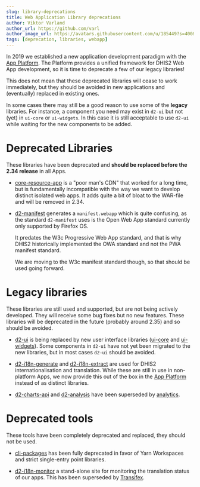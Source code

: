 ```yaml
---
slug: library-deprecations
title: Web Application Library deprecations
author: Viktor Varland
author_url: https://github.com/varl
author_image_url: https://avatars.githubusercontent.com/u/185449?s=400&u=8f2d74e0261c8b752a5c18c3ea391e6993006757&v=4
tags: [deprecation, libraries, webapp]
---
```


In 2019 we established a new application development paradigm with
the [App Platform](https://platform.dhis2.nu). The Platform provides
a unified framework for DHIS2 Web App development, so it is time to
deprecate a few of our legacy libraries!

<!--truncate-->

This does not mean that these deprecated libraries will cease to work immediately,
but they should be avoided in new applications and (eventually) replaced in existing
ones.

In some cases there may still be a good reason to use some of the **legacy** libraries.
For instance, a component you need may exist in `d2-ui` but not (yet) in `ui-core` or
`ui-widgets`. In this case it is still acceptable to use `d2-ui` while waiting for the
new components to be added.

# Deprecated Libraries

These libraries have been deprecated and **should be replaced before the
2.34 release** in all Apps.

- [core-resource-app](https://github.com/dhis2/core-resource-app) is a
  "poor man's CDN" that worked for a long time, but is fundamentally
  incompatible with the way we want to develop distinct isolated web
  apps. It adds quite a bit of bloat to the WAR-file and will be
  removed in 2.34.

- [d2-manifest](https://github.com/dhis2/d2-manifest) generates a
  `manifest.webapp` which is quite confusing, as the standard
  `d2-manifest` uses is the Open Web App standard currently only
  supported by Firefox OS.

  It predates the W3c Progressive Web App standard, and that is why
  DHIS2 historically implemented the OWA standard and not the PWA
  manifest standard.

  We are moving to the W3c manifest standard though, so that should be
  used going forward.

# Legacy libraries

These libraries are still used and supported, but are not being actively developed.
They will receive some bug fixes but no new features. These libraries will be
deprecated in the future (probably around 2.35) and so should be avoided.

- [d2-ui](https://github.com/dhis2/d2-ui) is being replaced by new user
  interface libraries ([ui-core](https://github.com/dhis2/ui-core) and
  [ui-widgets](https://github.com/dhis2/ui-widgets)). Some components
  in `d2-ui` have not yet been migrated to the new libraries, but in most
  cases `d2-ui` should be avoided.

- [d2-i18n-generate](https://github.com/dhis2/d2-i18n-generate) and
  [d2-i18n-extract](https://github.com/dhis2/d2-i18n-extract) are used for
  DHIS2 internationalisation and translation. While these are still in
  use in non-platform Apps, we now provide this out of the box in the
  [App Platform](https://github.com/dhis2/app-platform) instead of as
  distinct libraries.

- [d2-charts-api](https://github.com/dhis2/d2-charts-api) and
  [d2-analysis](https://github.com/dhis2/d2-analysis) have been
  superseded by [analytics](https://github.com/dhis2/analytics).

# Deprecated tools

These tools have been completely deprecated and replaced, they should not be used.

- [cli-packages](https://github.com/dhis2/cli-packages) has been
  fully deprecated in favor of Yarn Workspaces and strict single-entry
  point libraries.

- [d2-i18n-monitor](https://github.com/dhis2/d2-i18n-monitor) a
  stand-alone site for monitoring the translation status of our apps.
  This has been superseded by [Transifex](https://transifex.com).
